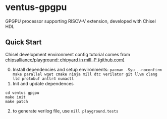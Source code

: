 # ventus-gpgpu
GPGPU processor supporting RISCV-V extension, developed with Chisel HDL

## Quick Start

Chisel development environment config tutorial comes from [chipsalliance/playground: chipyard in mill :P (github.com)](https://github.com/chipsalliance/playground)

0. Install dependencies and setup environments: `pacman -Syu --noconfirm make parallel wget cmake ninja mill dtc verilator git llvm clang lld protobuf antlr4 numactl`
1. Init and update dependences

```shell
cd ventus gpgpu
make init
make patch
```

2. to generate verilog file, use `mill playground.tests`